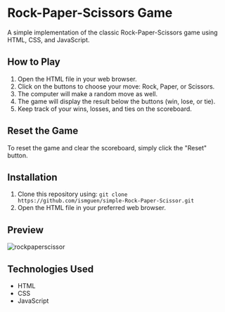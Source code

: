 # Rock-Paper-Scissors Game

A simple implementation of the classic Rock-Paper-Scissors game using HTML, CSS, and JavaScript.

## How to Play

1. Open the HTML file in your web browser.
2. Click on the buttons to choose your move: Rock, Paper, or Scissors.
3. The computer will make a random move as well.
4. The game will display the result below the buttons (win, lose, or tie).
5. Keep track of your wins, losses, and ties on the scoreboard.

## Reset the Game

To reset the game and clear the scoreboard, simply click the "Reset" button.

## Installation

1. Clone this repository using: `git clone https://github.com/ismguen/simple-Rock-Paper-Scissor.git`
2. Open the HTML file in your preferred web browser.

## Preview

![rockpaperscissor](https://github.com/ismguen/simple-Rock-Paper-Scissor/assets/130120780/31160016-54c7-4d1f-a6ea-0862b3ada8b7)



## Technologies Used

- HTML
- CSS
- JavaScript
